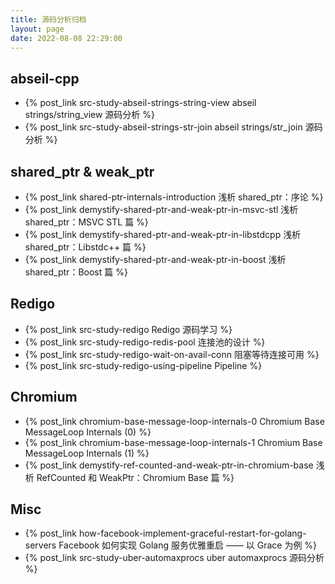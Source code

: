 ```yaml
---
title: 源码分析归档
layout: page
date: 2022-08-08 22:29:00
---
```


## abseil-cpp

- {% post_link src-study-abseil-strings-string-view abseil strings/string_view 源码分析 %}
- {% post_link src-study-abseil-strings-str-join abseil strings/str_join 源码分析 %}

## shared_ptr & weak_ptr

- {% post_link shared-ptr-internals-introduction 浅析 shared_ptr：序论 %}
- {% post_link demystify-shared-ptr-and-weak-ptr-in-msvc-stl 浅析 shared_ptr：MSVC STL 篇 %}
- {% post_link demystify-shared-ptr-and-weak-ptr-in-libstdcpp 浅析 shared_ptr：Libstdc++ 篇 %}
- {% post_link demystify-shared-ptr-and-weak-ptr-in-boost 浅析 shared_ptr：Boost 篇 %}

## Redigo

- {% post_link src-study-redigo Redigo 源码学习 %}
- {% post_link src-study-redigo-redis-pool 连接池的设计 %}
- {% post_link src-study-redigo-wait-on-avail-conn 阻塞等待连接可用 %}
- {% post_link src-study-redigo-using-pipeline Pipeline %}

## Chromium

- {% post_link chromium-base-message-loop-internals-0 Chromium Base MessageLoop Internals (0) %}
- {% post_link chromium-base-message-loop-internals-1 Chromium Base MessageLoop Internals (1) %}
- {% post_link demystify-ref-counted-and-weak-ptr-in-chromium-base 浅析 RefCounted 和 WeakPtr：Chromium Base 篇 %}


## Misc

- {% post_link how-facebook-implement-graceful-restart-for-golang-servers Facebook 如何实现 Golang 服务优雅重启 —— 以 Grace 为例 %}
- {% post_link src-study-uber-automaxprocs uber automaxprocs 源码分析 %}
